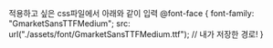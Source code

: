 적용하고 싶은 css파일에서 아래와 같이 입력
@font-face {
  font-family: "GmarketSansTTFMedium";
  src: url("./assets/font/GmarketSansTTFMedium.ttf"); // 내가 저장한 경로!
}